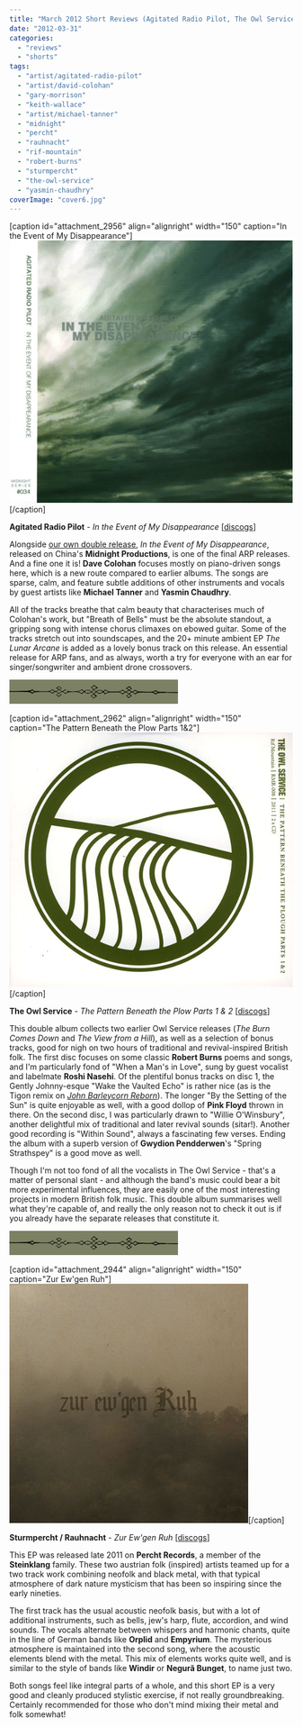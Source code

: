 ```yaml
---
title: "March 2012 Short Reviews (Agitated Radio Pilot, The Owl Service, Sturmpercht / Rauhnacht)"
date: "2012-03-31"
categories: 
  - "reviews"
  - "shorts"
tags: 
  - "artist/agitated-radio-pilot"
  - "artist/david-colohan"
  - "gary-morrison"
  - "keith-wallace"
  - "artist/michael-tanner"
  - "midnight"
  - "percht"
  - "rauhnacht"
  - "rif-mountain"
  - "robert-burns"
  - "sturmpercht"
  - "the-owl-service"
  - "yasmin-chaudhry"
coverImage: "cover6.jpg"
---
```


\[caption id="attachment\_2956" align="alignright" width="150" caption="In the Event of My Disappearance"\][![](images/cover5.jpg "arp_intheeventofmydisappearance")](http://www.eveningoflight.nl/wordpress/wp-content/uploads/2012/03/cover5.jpg)\[/caption\]

**Agitated Radio Pilot** \- _In the Event of My Disappearance_ \[[discogs](http://www.discogs.com/Agitated-Radio-Pilot-In-The-Event-Of-My-Disappearance/release/3095162)\]

Alongside [our own double release](http://www.eveningoflight.nl/2011/07/23/eol03-agitated-radio-pilot-lights-beneath-the-lake-nothing-is-truly-lost/ ":EOL03: Agitated Radio Pilot – Lights Beneath the Lake / Nothing Is Truly Lost"), _In the Event of My Disappearance_, released on China's **Midnight Productions**, is one of the final ARP releases. And a fine one it is! **Dave Colohan** focuses mostly on piano-driven songs here, which is a new route compared to earlier albums. The songs are sparse, calm, and feature subtle additions of other instruments and vocals by guest artists like **Michael Tanner** and **Yasmin Chaudhry**.

All of the tracks breathe that calm beauty that characterises much of Colohan's work, but "Breath of Bells" must be the absolute standout, a gripping song with intense chorus climaxes on ebowed guitar. Some of the tracks stretch out into soundscapes, and the 20+ minute ambient EP _The Lunar Arcane_ is added as a lovely bonus track on this release. An essential release for ARP fans, and as always, worth a try for everyone with an ear for singer/songwriter and ambient drone crossovers.

![](images/filigree-divider_16_lg-300x43.gif "filigree-divider_16_lg")

\[caption id="attachment\_2962" align="alignright" width="150" caption="The Pattern Beneath the Plow Parts 1&2"\][![](images/cover6.jpg "theowlservice_patternbeneaththeplow")](http://www.eveningoflight.nl/wordpress/wp-content/uploads/2012/03/cover6.jpg)\[/caption\]

**The Owl Service** \- _The Pattern Beneath the Plow Parts 1 & 2_ \[[discogs](http://www.discogs.com/Owl-Service-The-Patterns-Beneath-The-Plough-Parts-1-2/release/3410419)\]

This double album collects two earlier Owl Service releases (_The Burn Comes Down_ and _The View from a Hill_), as well as a selection of bonus tracks, good for nigh on two hours of traditional and revival-inspired British folk. The first disc focuses on some classic **Robert Burns** poems and songs, and I'm particularly fond of "When a Man's in Love", sung by guest vocalist and labelmate **Roshi Nasehi**. Of the plentiful bonus tracks on disc 1, the Gently Johnny-esque "Wake the Vaulted Echo" is rather nice (as is the Tigon remix on _[John Barleycorn Reborn](http://www.eveningoflight.nl/2012/03/03/review-v-a-john-barleycorn-reborn-rebirth-2011/ "Review: V.A. – John Barleycorn Reborn: Rebirth (2011)")_). The longer "By the Setting of the Sun" is quite enjoyable as well, with a good dollop of **Pink Floyd** thrown in there. On the second disc, I was particularly drawn to "Willie O'Winsbury", another delightful mix of traditional and later revival sounds (sitar!). Another good recording is "Within Sound", always a fascinating few verses. Ending the album with a superb version of **Gwydion Pendderwen**'s "Spring Strathspey" is a good move as well.

Though I'm not too fond of all the vocalists in The Owl Service - that's a matter of personal slant - and although the band's music could bear a bit more experimental influences, they are easily one of the most interesting projects in modern British folk music. This double album summarises well what they're capable of, and really the only reason not to check it out is if you already have the separate releases that constitute it.

![](images/filigree-divider_16_lg-300x43.gif "filigree-divider_16_lg")

\[caption id="attachment\_2944" align="alignright" width="150" caption="Zur Ew'gen Ruh"\][![](images/cover4.jpg "sturmpercht_rauhnacht_zurewgenruh")](http://www.eveningoflight.nl/wordpress/wp-content/uploads/2012/03/cover4.jpg)\[/caption\]

**Sturmpercht / Rauhnacht** - _Zur Ew'gen Ruh_ \[[discogs](http://www.discogs.com/Sturmpercht-Rauhnacht-Zur-Ewgen-Ruh/master/406924)\]

This EP was released late 2011 on **Percht Records**, a member of the **Steinklang** family. These two austrian folk (inspired) artists teamed up for a two track work combining neofolk and black metal, with that typical atmosphere of dark nature mysticism that has been so inspiring since the early nineties.

The first track has the usual acoustic neofolk basis, but with a lot of additional instruments, such as bells, jew's harp, flute, accordion, and wind sounds. The vocals alternate between whispers and harmonic chants, quite in the line of German bands like **Orplid** and **Empyrium**. The mysterious atmosphere is maintained into the second song, where the acoustic elements blend with the metal. This mix of elements works quite well, and is similar to the style of bands like **Windir** or **Negură Bunget**, to name just two.

Both songs feel like integral parts of a whole, and this short EP is a very good and cleanly produced stylistic exercise, if not really groundbreaking. Certainly recommended for those who don't mind mixing their metal and folk somewhat!
